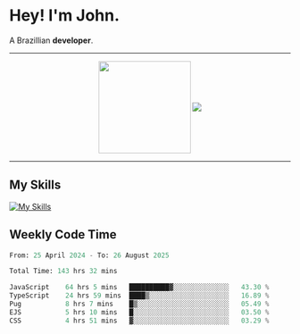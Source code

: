 # Hey! I'm John.

A Brazillian **developer**.

---

<p align="center">
  <img align="center" src="https://github-readme-stats.vercel.app/api?username=joaoiacillo&show_icons=true&locale=en" height="165" />
  <img align="center" src="https://github-readme-stats.vercel.app/api/top-langs/?username=anuraghazra&layout=compact" />
</p>

---

## My Skills

[![My Skills](https://skillicons.dev/icons?i=js,html,css,bootstrap,py,mysql,bash,linux,git,github,vscode,gamemakerstudio)](https://skillicons.dev)

## Weekly Code Time

<!--START_SECTION:waka-->

```python
From: 25 April 2024 - To: 26 August 2025

Total Time: 143 hrs 32 mins

JavaScript    64 hrs 5 mins   ██████████▓░░░░░░░░░░░░░░   43.30 %
TypeScript    24 hrs 59 mins  ████▒░░░░░░░░░░░░░░░░░░░░   16.89 %
Pug           8 hrs 7 mins    █▒░░░░░░░░░░░░░░░░░░░░░░░   05.49 %
EJS           5 hrs 10 mins   █░░░░░░░░░░░░░░░░░░░░░░░░   03.50 %
CSS           4 hrs 51 mins   ▓░░░░░░░░░░░░░░░░░░░░░░░░   03.29 %
```

<!--END_SECTION:waka-->
